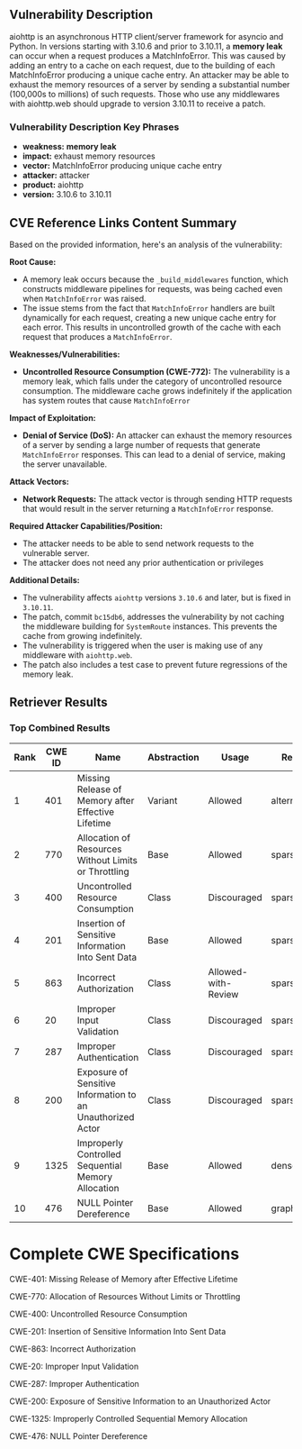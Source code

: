 ## Vulnerability Description
aiohttp is an asynchronous HTTP client/server framework for asyncio and Python. In versions starting with 3.10.6 and prior to 3.10.11, a **memory leak** can occur when a request produces a MatchInfoError. This was caused by adding an entry to a cache on each request, due to the building of each MatchInfoError producing a unique cache entry. An attacker may be able to exhaust the memory resources of a server by sending a substantial number (100,000s to millions) of such requests. Those who use any middlewares with aiohttp.web should upgrade to version 3.10.11 to receive a patch.

### Vulnerability Description Key Phrases
- **weakness:** **memory leak**
- **impact:** exhaust memory resources
- **vector:** MatchInfoError producing unique cache entry
- **attacker:** attacker
- **product:** aiohttp
- **version:** 3.10.6 to 3.10.11

## CVE Reference Links Content Summary
Based on the provided information, here's an analysis of the vulnerability:

**Root Cause:**

- A memory leak occurs because the `_build_middlewares` function, which constructs middleware pipelines for requests, was being cached even when `MatchInfoError` was raised.
- The issue stems from the fact that `MatchInfoError` handlers are built dynamically for each request, creating a new unique cache entry for each error. This results in uncontrolled growth of the cache with each request that produces a `MatchInfoError`.

**Weaknesses/Vulnerabilities:**

- **Uncontrolled Resource Consumption (CWE-772):** The vulnerability is a memory leak, which falls under the category of uncontrolled resource consumption. The middleware cache grows indefinitely if the application has system routes that cause `MatchInfoError`

**Impact of Exploitation:**

- **Denial of Service (DoS):** An attacker can exhaust the memory resources of a server by sending a large number of requests that generate `MatchInfoError` responses. This can lead to a denial of service, making the server unavailable.

**Attack Vectors:**

- **Network Requests:** The attack vector is through sending HTTP requests that would result in the server returning a `MatchInfoError` response.

**Required Attacker Capabilities/Position:**

- The attacker needs to be able to send network requests to the vulnerable server.
- The attacker does not need any prior authentication or privileges

**Additional Details:**

- The vulnerability affects `aiohttp` versions `3.10.6` and later, but is fixed in `3.10.11`.
- The patch, commit `bc15db6`, addresses the vulnerability by not caching the middleware building for `SystemRoute` instances. This prevents the cache from growing indefinitely.
- The vulnerability is triggered when the user is making use of any middleware with `aiohttp.web`.
- The patch also includes a test case to prevent future regressions of the memory leak.

## Retriever Results

### Top Combined Results

| Rank | CWE ID | Name | Abstraction | Usage  | Retrievers | Individual Scores |
|------|--------|------|-------------|-------|------------|-------------------|
| 1 | 401 | Missing Release of Memory after Effective Lifetime | Variant | Allowed | alternate_terms | 1.000 |
| 2 | 770 | Allocation of Resources Without Limits or Throttling | Base | Allowed | sparse | 0.581 |
| 3 | 400 | Uncontrolled Resource Consumption | Class | Discouraged | sparse | 0.557 |
| 4 | 201 | Insertion of Sensitive Information Into Sent Data | Base | Allowed | sparse | 0.557 |
| 5 | 863 | Incorrect Authorization | Class | Allowed-with-Review | sparse | 0.549 |
| 6 | 20 | Improper Input Validation | Class | Discouraged | sparse | 0.542 |
| 7 | 287 | Improper Authentication | Class | Discouraged | sparse | 0.540 |
| 8 | 200 | Exposure of Sensitive Information to an Unauthorized Actor | Class | Discouraged | sparse | 0.539 |
| 9 | 1325 | Improperly Controlled Sequential Memory Allocation | Base | Allowed | dense | 0.364 |
| 10 | 476 | NULL Pointer Dereference | Base | Allowed | graph | 0.002 |



# Complete CWE Specifications

CWE-401: Missing Release of Memory after Effective Lifetime

CWE-770: Allocation of Resources Without Limits or Throttling

CWE-400: Uncontrolled Resource Consumption

CWE-201: Insertion of Sensitive Information Into Sent Data

CWE-863: Incorrect Authorization

CWE-20: Improper Input Validation

CWE-287: Improper Authentication

CWE-200: Exposure of Sensitive Information to an Unauthorized Actor

CWE-1325: Improperly Controlled Sequential Memory Allocation

CWE-476: NULL Pointer Dereference
